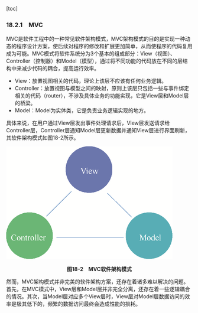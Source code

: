 [toc]

### 18.2.1　MVC

MVC是软件工程中的一种常见软件架构模式，MVC架构模式的目的是实现一种动态的程序设计方案，使后续对程序的修改和扩展更加简单，从而使程序的代码复用成为可能。MVC模式将软件系统分为3个基本的组成部分：View（视图）、Controller（控制器）和Model（模型），通过将不同功能的代码放在不同的层结构中来减少代码的耦合，提高运行效率。

+ View：放置视图相关的代码，理论上该层不应该有任何业务逻辑。
+ Controller：放置视图与模型之间的映射，原则上该层只包括一些与事件绑定相关的代码（router），不涉及具体业务的功能实现，它是View层和Model层的桥梁。
+ Model：Model为实体类，它是负责业务逻辑实现的地方。

具体来说，在用户通过View层发出事件处理请求后，View层发送请求给Controller层，Controller层通知Model层更新数据并通知View层进行界面刷新，其软件架构模式如图18-2所示。

![101.png](./images/101.png)
<center class="my_markdown"><b class="my_markdown">图18-2　MVC软件架构模式</b></center>

然而，MVC架构模式并非完美的软件架构方案，还存在着诸多难以解决的问题。首先，在MVC模式中，View层和Model层并非完全分离，还存在着一些逻辑耦合的情况。其次，当Model层对应多个View层时，View层对Model层数据访问的效率是极其低下的，频繁的数据访问最终会造成性能的损耗。

